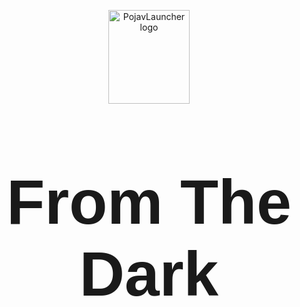 <p align="center">
  <img src="https://i.postimg.cc/3NCWfs6h/glitched-image.gif" width="130" height="150" alt="PojavLauncher logo">
</p>

<p align="center" style="font-family: 'From The Dark', sans-serif; font-size: 100px;">
  <b>From The Dark</b>
</p>
